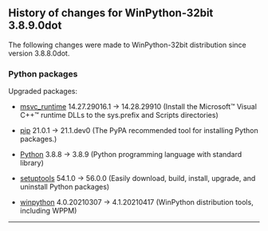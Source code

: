 ﻿## History of changes for WinPython-32bit 3.8.9.0dot

The following changes were made to WinPython-32bit distribution since version 3.8.8.0dot.

### Python packages

Upgraded packages:

  * [msvc_runtime](https://pypi.org/project/msvc_runtime) 14.27.29016.1 → 14.28.29910 (Install the Microsoft&#8482; Visual C++&#8482; runtime DLLs to the sys.prefix and Scripts directories)
  * [pip](https://pypi.org/project/pip) 21.0.1 → 21.1.dev0 (The PyPA recommended tool for installing Python packages.)
  * [Python](http://www.python.org/) 3.8.8 → 3.8.9 (Python programming language with standard library)
  * [setuptools](https://pypi.org/project/setuptools) 54.1.0 → 56.0.0 (Easily download, build, install, upgrade, and uninstall Python packages)
  * [winpython](http://winpython.github.io/) 4.0.20210307 → 4.1.20210417 (WinPython distribution tools, including WPPM)

* * *
